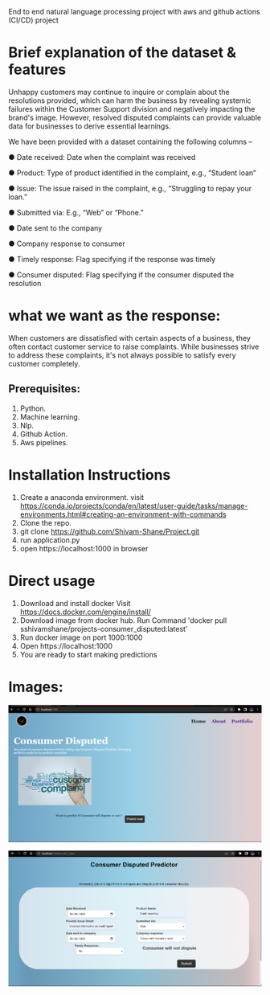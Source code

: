 End to end natural language processing project with aws and github actions (CI/CD) project

# Brief explanation of the dataset & features

Unhappy customers may continue to inquire or complain about the resolutions provided, which can harm the business by revealing systemic failures within the Customer Support division and negatively impacting the brand's image. However, resolved disputed complaints can provide valuable data for businesses to derive essential learnings.

We have been provided with a dataset containing the following columns –

● Date received: Date when the complaint was received

● Product: Type of product identified in the complaint, e.g., “Student loan”

● Issue: The issue raised in the complaint, e.g., “Struggling to repay your loan.”

● Submitted via: E.g., “Web” or “Phone.”

● Date sent to the company

● Company response to consumer

● Timely response: Flag specifying if the response was timely

● Consumer disputed: Flag specifying if the consumer disputed the resolution

# what we want as the response:
When customers are dissatisfied with certain aspects of a business, they often contact customer service to raise complaints. While businesses strive to address these complaints, it's not always possible to satisfy every customer completely.

## Prerequisites:
1. Python.
2. Machine learning.
3. Nlp.
4. Github Action.
5. Aws pipelines.

# Installation Instructions
1. Create a anaconda environment. visit https://conda.io/projects/conda/en/latest/user-guide/tasks/manage-environments.html#creating-an-environment-with-commands
2. Clone the repo.
3. git clone https://github.com/Shivam-Shane/Project.git
4. run application.py
5. open https://localhost:1000 in browser

# Direct usage
1. Download and install docker Visit https://docs.docker.com/engine/install/
2. Download image from docker hub. Run Command 'docker pull sshivamshane/projects-consumer_disputed:latest'
3. Run docker image on port 1000:1000
4. Open https://localhost:1000
5. You are ready to start making predictions 
# Images:
![Project output image](Images/first.png)


![Project output image](Images/second.png)

